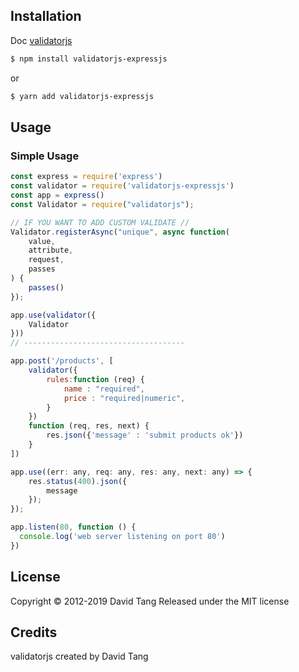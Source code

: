 ## Installation

Doc [validatorjs](https://github.com/skaterdav85/validatorjs)


```sh
$ npm install validatorjs-expressjs
```

or

```sh
$ yarn add validatorjs-expressjs
```

## Usage

### Simple Usage

```javascript
const express = require('express')
const validator = require('validatorjs-expressjs')
const app = express()
const Validator = require("validatorjs");

// IF YOU WANT TO ADD CUSTOM VALIDATE //
Validator.registerAsync("unique", async function(
    value,
    attribute,
    request,
    passes
) {
    passes()
});

app.use(validator({
    Validator
}))
// ------------------------------------

app.post('/products', [
    validator({
        rules:function (req) {
            name : "required",
            price : "required|numeric",
        }
    })
    function (req, res, next) {
        res.json({'message' : 'submit products ok'})
    }
])

app.use((err: any, req: any, res: any, next: any) => {
    res.status(400).json({
        message
    });
});

app.listen(80, function () {
  console.log('web server listening on port 80')
})
```


## License

Copyright © 2012-2019 David Tang Released under the MIT license

## Credits

validatorjs created by David Tang